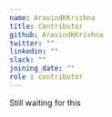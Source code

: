 ```yaml
---
name: AravindKKrishna
title: Contributor
github: AravindKKrishna
twitter: ""
linkedin: ""
slack: ""
joining_date: ""
role : contributor
---
```


Still waiting for this
